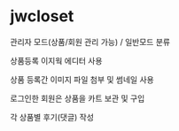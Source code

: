 # jwcloset
<p>관리자 모드(상품/회원 관리 가능) / 일반모드 분류</p>
<p>상품등록 이지웍 에디터 사용</p>
<p>상품 등록간 이미지 파일 첨부 및 썸네일 사용</p>
<p>로그인한 회원은 상품을 카트 보관 및 구입</p>
<p>각 상품별 후기(댓글) 작성</p>
